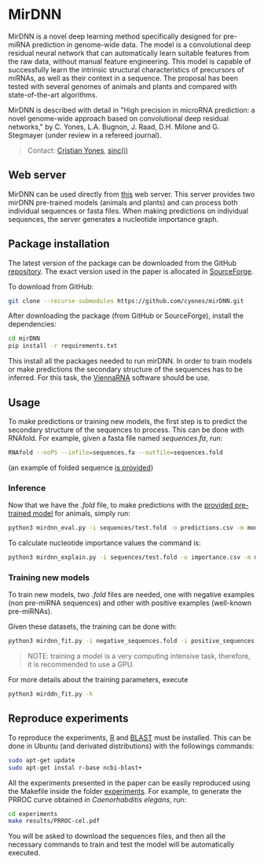 # MirDNN

MirDNN is a novel deep learning method specifically designed for pre-miRNA prediction in genome-wide data. The model is a convolutional deep residual neural network that can automatically learn suitable features from the raw data, without manual feature engineering.
This model is capable of successfully learn the intrinsic structural characteristics of precursors of miRNAs, as well as their context in a sequence. The proposal has been tested with several genomes of animals and plants and compared with state-of-the-art algorithms.

MirDNN is described with detail in "High precision in microRNA prediction: a novel genome-wide approach based on convolutional deep residual networks," by C. Yones, L.A. Bugnon, J. Raad, D.H. Milone and G. Stegmayer (under review in a refereed journal).

> Contact: [Cristian Yones](mailto:cyones@sinc.unl.edu.ar), [sinc(i)](http://sinc.unl.edu.ar)

## Web server

MirDNN can be used directly from [this](http://sinc.unl.edu.ar/sinc/web-demo/mirdnn) web server. This server provides two mirDNN pre-trained models (animals and plants) and can process both individual sequences or fasta files. When making predictions on individual sequences, the server generates a nucleotide importance graph.

## Package installation

The latest version of the package can be downloaded from the GitHub [repository](https://github.com/cyones/mirDNN). The exact version used in the paper is allocated in [SourceForge](https://sourceforge.net/projects/sourcesinc/files/mirdnn).

To download from GitHub:

```bash
git clone --recurse-submodules https://github.com/cyones/mirDNN.git
```

After downloading the package (from GitHub or SourceForge), install the dependencies:

```bash
cd mirDNN
pip install -r requirements.txt
```

This install all the packages needed to run mirDNN. In order to train models or make predictions the secondary structure of the sequences has to be inferred. For this task, the [ViennaRNA](https://www.tbi.univie.ac.at/RNA/) software should be use.

## Usage

To make predictions or training new models, the first step is to predict the secondary structure of the sequences to process. This can be done with RNAfold. For example, given a fasta file named *sequences.fa*, run:

```bash
RNAfold --noPS --infile=sequences.fa --outfile=sequences.fold
```

(an example of folded sequence [is provided](./sequences))

### Inference

Now that we have the *.fold* file, to make predictions with the [provided pre-trained model](./models) for animals, simply run:

```bash
python3 mirdnn_eval.py -i sequences/test.fold -o predictions.csv -m models/animal.pmt -s 160 -d "cpu"
```

To calculate nucleotide importance values the command is:

```bash
python3 mirdnn_explain.py -i sequences/test.fold -o importance.csv -m models/animal.pmt -s 160 -d "cpu"
```

### Training new models

To train new models, two *.fold* files are needed, one with negative examples (non pre-miRNA sequences) and other with positive examples (well-known pre-miRNAs).

Given these datasets, the training can be done with:

```bash
python3 mirdnn_fit.py -i negative_sequences.fold -i positive_sequences.fold -m out_model.pmt -l train.log -d "cuda:0" -s 160
```

> NOTE: training a model is a very computing intensive task, therefore, it is recommended to use a GPU.

For more details about the training parameters, execute

```bash
python3 mirddn_fit.py -h
```

## Reproduce experiments

To reproduce the experiments, [R](https://www.r-project.org/) and [BLAST](https://blast.ncbi.nlm.nih.gov) must be installed. This can be done in Ubuntu (and derivated distributions) with the followings commands:

```bash
sudo apt-get update
sudo apt-get instal r-base ncbi-blast+
```

All the experiments presented in the paper can be easily reproduced using the Makefile inside the folder [experiments](./experiments).  For example, to generate the PRROC curve obtained in *Caenorhabditis elegans*, run:

```bash
cd experiments
make results/PRROC-cel.pdf
```

You will be asked to download the sequences files, and then all the necessary commands to train and test the model will be automatically executed.

